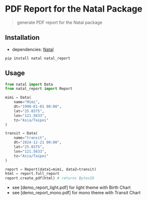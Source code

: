 # PDF Report for the Natal Package

> generate PDF report for the Natal package

## Installation

- dependencies: [Natal]

`pip install natal natal_report`

## Usage

```python
from natal import Data
from natal_report import Report

mimi = Data(
    name="Mimi",
    dt="1990-01-01 00:00",
    lat="25.0375",
    lon="121.5633",
    tz="Asia/Taipei"
)

transit = Data(
    name="transit",
    dt="2024-12-21 00:00",
    lat="25.0375",
    lon="121.5633",
    tz="Asia/Taipei"
)

report = Report(data1=mimi, data2=transit)
html = report.full_report
report.create_pdf(html) # returns BytesIO
```

- see [demo_report_light.pdf] for light theme with Birth Chart
- see [demo_report_mono.pdf] for mono theme with Transit Chart

[Natal]: https://github.com/hoishing/natal
